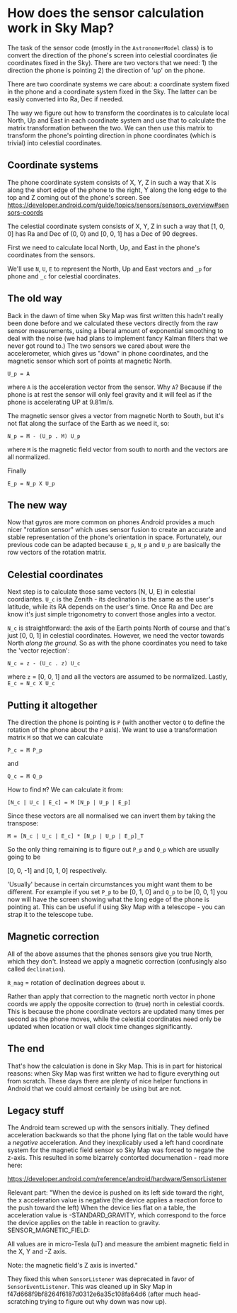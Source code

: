 # How does the sensor calculation work in Sky Map?

The task of the sensor code (mostly in the `AstronomerModel` class) is to convert the direction
of the phone's screen into celestial coordinates (ie coordinates fixed in the Sky). There are two
vectors that we need: 1) the direction the phone is pointing 2) the direction of 'up' on the phone.

There are two coordinate systems we care about: a coordinate system fixed in the phone and a 
coordinate system fixed in the Sky. The latter can be easily converted into Ra, Dec if needed.

The way we figure out how to transform the coordinates is to calculate local North, Up and East in
each coordinate system and use that to calculate the matrix transformation between the two. We can
then use this matrix to transform the phone's pointing direction in phone coordinates (which is
trivial) into celestial coordinates.

## Coordinate systems
The phone coordinate system consists of X, Y, Z in such a way that X is along the short edge of
the phone to the right, Y along the long edge to the top and Z coming out of the phone's screen. 
See https://developer.android.com/guide/topics/sensors/sensors_overview#sensors-coords

The celestial coordinate system consists of X, Y, Z in such a way that [1, 0, 0] has Ra and Dec of
(0, 0) and [0, 0, 1] has a Dec of 90 degrees.

First we need to calculate local North, Up, and East in the phone's coordinates from the sensors.

We'll use `N`, `U`, `E` to represent the North, Up and East vectors and `_p` for phone and 
`_c` for celestial coordinates.

## The old way

Back in the dawn of time when Sky Map was first written this hadn't really been done before
and we calculated these vectors directly from the raw sensor measurements, using a liberal
amount of exponential smoothing to deal with the noise (we had plans to implement fancy Kalman
filters that we never got round to.)  The two sensors we cared about were the accelerometer, which
gives us "down" in phone coordinates, and the magnetic sensor which sort of points at magnetic 
North.

`U_p = A`

where `A` is the acceleration vector from the sensor. Why `A`? Because if the phone is at rest the 
sensor will only feel gravity and it will feel as if the phone is accelerating UP at 9.81m/s.

The magnetic sensor gives a vector from magnetic North to South, but it's not flat along the
surface of the Earth as we need it, so:

`N_p = M - (U_p . M) U_p`

where `M` is the magnetic field vector from south to north and the vectors are all normalized.

Finally

`E_p = N_p X U_p`

## The new way

Now that gyros are more common on phones Android provides a much nicer "rotation sensor" which 
uses sensor fusion to create an accurate and stable representation of the phone's orientation in
space. Fortunately, our previous code can be adapted because `E_p`, `N_p` and `U_p` are basically
the row vectors of the rotation matrix.

## Celestial coordinates

Next step is to calculate those same vectors (N, U, E) in celestial coordiantes.
`U_c` is the Zenith - its declination is the same as the user's latitude, while its RA depends on 
the user's time. Once Ra and Dec are know it's just simple trigonometry to convert those angles
into a vector.

`N_c` is straightforward: the axis of the Earth points North of course and that's just [0, 0, 1] 
in celestial coordinates. However, we need the vector towards North _along the ground_.  So as 
with the phone coordinates you need to take the 'vector rejection':

`N_c = z - (U_c . z) U_c`

where `z` = [0, 0, 1] and all the vectors are assumed to be normalized.
Lastly, `E_c = N_c X U_c`

## Putting it altogether

The direction the phone is pointing is `P` (with another vector `Q` to define the rotation of 
the phone about the `P` axis).  We want to use a transformation matrix `M` so that we can calculate

`P_c = M P_p`

and 

`Q_c = M Q_p`

How to find `M`?  We can calculate it from:

`[N_c | U_c | E_c] = M [N_p | U_p | E_p]`

Since these vectors are all normalised we can invert them by taking the transpose:

`M = [N_c | U_c | E_c] * [N_p | U_p | E_p]_T` 

So the only thing remaining is to figure out `P_p` and `Q_p` which are usually going to be

[0, 0, -1] and [0, 1, 0] respectively.

'Usually' because in certain circumstances you might want them to be different. For example if you
set `P_p` to be [0, 1, 0] and `Q_p` to be [0, 0, 1] you now will have the screen showing what the
long edge of the phone is pointing at. This can be useful if using Sky Map with a telescope - 
you can strap it to the telescope tube.

## Magnetic correction

All of the above assumes that the phones sensors give you true North, which they don't.
Instead we apply a magnetic correction (confusingly also called `declination`).

`R_mag` = rotation of declination degrees about `U`.

Rather than apply that correction to the magnetic north vector in phone coords we apply the 
opposite correction to (true) north in celestial coords. This is because the phone coordinate 
vectors are updated many times per second as the phone moves, while the celestial coordinates 
need only be updated when location or wall clock time changes significantly.


## The end
That's how the calculation is done in Sky Map. This is in part for historical reasons: when Sky 
Map was first written we had to figure everything out from scratch. These days there are plenty 
of nice helper functions in Android that we could almost certainly be using but are not.


## Legacy stuff

The Android team screwed up with the sensors initially.  They defined acceleration backwards
so that the phone lying flat on the table would have a *negative* acceleration. And they
inexplicably used a left hand coordinate system for the magnetic field sensor so Sky Map was
forced to negate the z-axis. This resulted in some bizarrely contorted documenation - read more 
here:

https://developer.android.com/reference/android/hardware/SensorListener

Relevant part:
"When the device is pushed on its left side toward the right, the x acceleration value is negative (the device applies a reaction force to the push toward the left)
When the device lies flat on a table, the acceleration value is -STANDARD_GRAVITY, which correspond to the force the device applies on the table in reaction to gravity.
SENSOR_MAGNETIC_FIELD:

All values are in micro-Tesla (uT) and measure the ambient magnetic field in the X, Y and -Z axis.

Note: the magnetic field's Z axis is inverted."

They fixed this when `SensorListener` was deprecated in favor of `SensorEventListener`.  This
was cleaned up in Sky Map in f47d668f9bf8264f6187d0312e6a35c108fa64d6 (after much head-scratching
trying to figure out why down was now up).



